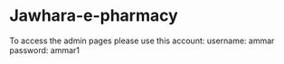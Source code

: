 # Jawhara-e-pharmacy
To access the admin pages please use this account:
username: ammar
password: ammar1
